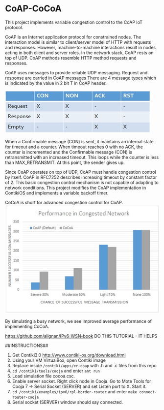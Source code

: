 # CoAP-CoCoA
This project implements variable congestion control to the CoAP IoT protocol.

CoAP is an Internet application protocol for constrained nodes.
The interaction model is similar to client/server model of HTTP with requests and responses. 
However, machine-to-machine interactions result in nodes acting in both client and server roles.
In the network stack, CoAP rests on top of UDP.
CoAP methods resemble HTTP method requests and responses.

CoAP uses messages to provide reliable UDP messaging.
Request and response are carried in CoAP messages
There are 4 message types which is indicated by the value in 2 bit T in CoAP header.

![](img/coap-message.jpg)

When a Confirmable message (CON) is sent, it maintains an internal state for timeout and a counter.
When timeout reaches 0 with no ACK, the counter is incremented and the Confirmable message (CON) is retransmitted with an increased timeout. This loops while the counter is less than MAX_RETRANSMIT.
At this point, the sender gives up.

Since CoAP operates on top of UDP, CoAP must handle congestion control by itself.
CoAP in RFC7252 describes increasing timeout by constant factor of 2. 
This basic congestion control mechanism is not capable of adapting to network conditions.
This project modifies the CoAP implementation in ContikiOS and implements a variable backoff timer.

CoCoA is short for advanced congestion control for CoAP.
![](img/results.jpg)

By simulating a busy network, we see improved average performance of implementing CoCoA.

https://github.com/alignan/IPv6-WSN-book
DO THIS TUTORIAL - IT HELPS

##INSTRUCTIONS##
1) Get Contiki3.0 http://www.contiki-os.org/download.html
2) Using your VM VirtualBox, open Contiki image 
3) Replace inside `/contiki/apps/er-coap` with .h and .c files from this repo
4) `cd /contiki/tools/cooja` and enter `ant run`
5) Load simulation file cocoa.csc.
6) Enable server socket. Right click node in Cooja.
Go to Mote Tools for Cooja 7 -> Serial Socket (SERVER) and set Listen port to X. Start it.
7) `cd /contiki/examples/ipv6/rpl-border-router` and enter `make connect-router-cooja`
8) Serial socket (SERVER) window should say connected.
